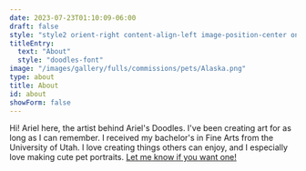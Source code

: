 ```yaml
---
date: 2023-07-23T01:10:09-06:00
draft: false
style: "style2 orient-right content-align-left image-position-center onscroll-image-fade-in"
titleEntry:
  text: "About"
  style: "doodles-font"
image: "/images/gallery/fulls/commissions/pets/Alaska.png"
type: about
title: About
id: about
showForm: false
---
```

Hi! Ariel here, the artist behind Ariel's Doodles. I've been creating art for as long as I can remember. I received my bachelor's in Fine Arts from the University of Utah. I love creating things others can enjoy, and I especially love making cute pet portraits. <a href="/commissions">Let me know if you want one!</a>
